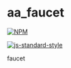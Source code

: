 # aa_faucet
[![NPM](http://img.shields.io/npm/v/aa_faucet.svg)](https://www.npmjs.org/package/aa_faucet)

[![js-standard-style](https://cdn.rawgit.com/feross/standard/master/badge.svg)](https://github.com/feross/standard)

faucet
